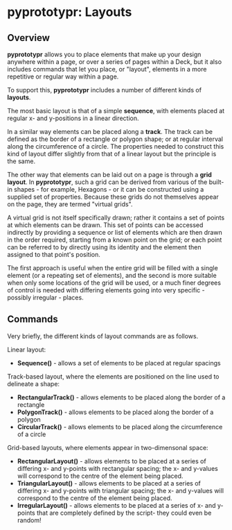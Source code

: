 # pyprototypr: Layouts

## Overview

__pyprototypr__ allows you to place elements that make up your design anywhere within
a page, or over a series of pages within a Deck, but it also includes commands that
let you place, or "layout", elements in a more repetitive or regular way within a page.

To support this, __pyprototypr__ includes a number of different kinds of **layouts**.

The most basic layout is that of a simple **sequence**, with elements placed at regular
x- and y-positions in a linear direction.

In a similar way elements can be placed along a **track**. The track can be defined as
the border of a rectangle or polygon shape; or at regular interval along the
circumference of a circle. The properties needed to construct this kind of layout
differ slightly from that of a linear layout but the principle is the same.

The other way that elements can be laid out on a page is through a **grid layout**.
In __pyprototypr__, such a grid can be derived from various of the built-in shapes -
for example, Hexagons - or it can be constructed using a supplied set of properties.
Because these grids do not themselves appear on the page, they are termed "virtual grids".

A virtual grid is not itself specifically drawn; rather it contains a set of
points at which elements can be drawn. This set of points can be accessed indirectly
by providing a sequence or list of elements which are then drawn in the order required,
starting from a known point on the grid; or each point can be referred to by directly
using its identity and the element then assigned to that point's position.

The first approach is useful when the entire grid will be filled with a single element
(or a repeating set of elements), and the second is more suitable when only some
locations of the grid will be used, or a much finer degrees of control is needed with
differing elements going into very specific - possibly irregular - places.

## Commands

Very briefly, the different kinds of layout commands are as follows.

Linear layout:

* **Sequence()** - allows a set of elements to be placed at regular spacings

Track-based layout, where the elements are positioned on the line used to
delineate a shape:

* **RectangularTrack()** - allows elements to be placed along the border of a rectangle
* **PolygonTrack()** - allows elements to be placed along the border of a polygon
* **CircularTrack()** - allows elements to be placed along the circumference of a circle

Grid-based layouts, where elements appear in two-dimensonal space:

* **RectangularLayout()** - allows elements to be placed at a series of differing x-
  and y-points with rectangular spacing; the x- and y-values will correspond to the
  centre of the element being placed.
* **TriangularLayout()** - allows elements to be placed at a series of differing x-
  and y-points with triangular spacing; the x- and y-values will correspond to the
  centre of the element being placed.
* **IrregularLayout()** - allows elements to be placed at a series of x-
  and y-points that are completely defined by the script- they could even be random!
